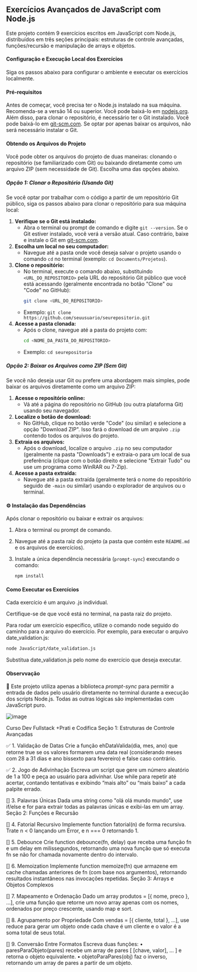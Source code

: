 ## Exercícios Avançados de JavaScript com Node.js

Este projeto contém 9 exercícios escritos em JavaScript com Node.js, distribuídos em três seções principais: estruturas de controle avançadas, funções/recursão e manipulação de arrays e objetos.

#### Configuração e Execução Local dos Exercícios

Siga os passos abaixo para configurar o ambiente e executar os exercícios localmente.

#### Pré-requisitos

Antes de começar, você precisa ter o Node.js instalado na sua máquina. Recomenda-se a versão 14 ou superior. Você pode baixá-lo em [nodejs.org](https://nodejs.org/). Além disso, para clonar o repositório, é necessário ter o Git instalado. Você pode baixá-lo em [git-scm.com](https://git-scm.com/). Se optar por apenas baixar os arquivos, não será necessário instalar o Git.

#### Obtendo os Arquivos do Projeto

Você pode obter os arquivos do projeto de duas maneiras: clonando o repositório (se familiarizado com Git) ou baixando diretamente como um arquivo ZIP (sem necessidade de Git). Escolha uma das opções abaixo.

##### Opção 1: Clonar o Repositório (Usando Git)

Se você optar por trabalhar com o código a partir de um repositório Git público, siga os passos abaixo para clonar o repositório para sua máquina local:

1. **Verifique se o Git está instalado:**
   * Abra o terminal ou prompt de comando e digite `git --version`. Se o Git estiver instalado, você verá a versão atual. Caso contrário, baixe e instale o Git em [git-scm.com](https://git-scm.com/).
2. **Escolha um local no seu computador:**
   * Navegue até a pasta onde você deseja salvar o projeto usando o comando `cd` no terminal (exemplo: `cd Documents/Projetos`).
3. **Clone o repositório:**
   * No terminal, execute o comando abaixo, substituindo `<URL_DO_REPOSITORIO>` pela URL do repositório Git público que você está acessando (geralmente encontrada no botão "Clone" ou "Code" no GitHub):
     ```bash
     git clone <URL_DO_REPOSITORIO>
     ```
   * Exemplo: `git clone https://github.com/seuusuario/seurepositorio.git`
4. **Acesse a pasta clonada:**
   * Após o clone, navegue até a pasta do projeto com:
     ```bash
     cd <NOME_DA_PASTA_DO_REPOSITORIO>
     ```
   * Exemplo: `cd seurepositorio`

##### Opção 2: Baixar os Arquivos como ZIP (Sem Git)

Se você não deseja usar Git ou prefere uma abordagem mais simples, pode baixar os arquivos diretamente como um arquivo ZIP:

1. **Acesse o repositório online:**
   * Vá até a página do repositório no GitHub (ou outra plataforma Git) usando seu navegador.
2. **Localize o botão de download:**
   * No GitHub, clique no botão verde "Code" (ou similar) e selecione a opção "Download ZIP". Isso fará o download de um arquivo `.zip` contendo todos os arquivos do projeto.
3. **Extraia os arquivos:**
   * Após o download, localize o arquivo `.zip` no seu computador (geralmente na pasta "Downloads") e extraia-o para um local de sua preferência (clique com o botão direito e selecione "Extrair Tudo" ou use um programa como WinRAR ou 7-Zip).
4. **Acesse a pasta extraída:**
   * Navegue até a pasta extraída (geralmente terá o nome do repositório seguido de `-main` ou similar) usando o explorador de arquivos ou o terminal.

#### ⚙️ Instalação das Dependências

Após clonar o repositório ou baixar e extrair os arquivos:

1. Abra o terminal ou prompt de comando.
2. Navegue até a pasta raiz do projeto (a pasta que contém este `README.md` e os arquivos de exercícios).
3. Instale a única dependência necessária (`prompt-sync`) executando o comando:

   ```bash
   npm install
   ```

#### Como Executar os Exercícios

Cada exercício é um arquivo .js individual.

Certifique-se de que você está no terminal, na pasta raiz do projeto.

Para rodar um exercício específico, utilize o comando node seguido do caminho para o arquivo do exercício. Por exemplo, para executar o arquivo date_validation.js:
```bash
node JavaScript/date_validation.js
```

Substitua date_validation.js pelo nome do exercício que deseja executar.

#### Observvação
🚨 Este projeto utiliza apenas a biblioteca _prompt-sync_ para permitir a entrada de dados pelo usuário diretamente no terminal durante a execução dos scripts Node.js. Todas as outras lógicas são implementadas com JavaScript puro.

![image](https://github.com/user-attachments/assets/ecc46064-7188-4453-b363-b407e7bcef41)


Curso Dev Fullstack +Prati e Codifica
Seção 1: Estruturas de Controle Avançadas

✅ 1. Validação de Datas
Crie a função ehDataValida(dia, mes, ano) que retorne true se os valores formarem uma data real (considerando meses com 28 a 31 dias e ano bissexto para fevereiro) e false caso contrário.

✅ 2. Jogo de Adivinhação
Escreva um script que gere um número aleatório de 1 a 100 e peça ao usuário para adivinhar. Use while para repetir até acertar, contando tentativas e exibindo “mais alto” ou “mais baixo” a cada palpite errado.

[] 3. Palavras Únicas
Dada uma string como "olá olá mundo mundo", use if/else e for para extrair todas as palavras únicas e exibi-las em um array.
Seção 2: Funções e Recursão

[] 4. Fatorial Recursivo
Implemente function fatorial(n) de forma recursiva. Trate n < 0 lançando um Error, e n === 0 retornando 1.

[] 5. Debounce
Crie function debounce(fn, delay) que receba uma função fn e um delay em milissegundos, retornando uma nova função que só executa fn se não for chamada novamente dentro do intervalo.

[] 6. Memoization
Implemente function memoize(fn) que armazene em cache chamadas anteriores de fn (com base nos argumentos), retornando resultados instantâneos nas invocações repetidas.
Seção 3: Arrays e Objetos Complexos

[] 7. Mapeamento e Ordenação
Dado um array produtos = [{ nome, preco }, ...], crie uma função que retorne um novo array apenas com os nomes, ordenados por preço crescente, usando map e sort.

[] 8. Agrupamento por Propriedade
Com vendas = [{ cliente, total }, ...], use reduce para gerar um objeto onde cada chave é um cliente e o valor é a soma total de seus total.

[] 9. Conversão Entre Formatos
Escreva duas funções:
• paresParaObjeto(pares) recebe um array de pares [ [chave, valor], ... ] e retorna o objeto equivalente.
• objetoParaPares(obj) faz o inverso, retornando um array de pares a partir de um objeto.

